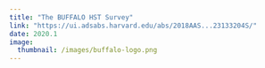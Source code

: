 ```yaml
---
title: "The BUFFALO HST Survey"
link: "https://ui.adsabs.harvard.edu/abs/2018AAS...23133204S/"
date: 2020.1
image: 
  thumbnail: /images/buffalo-logo.png
---
```


